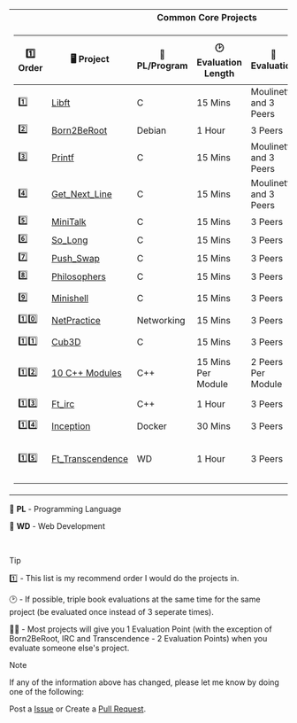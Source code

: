 <table>
<tr>
<th>Common Core Projects</th>
</tr>
<tr>

<td>

| :one: Order | 🖥️  Project | :robot: PL/Program |:clock2: Evaluation Length | :busts_in_silhouette: Evaluation | :white_check_mark: Evaluation Points Required | 🧑‍🤝‍🧑 Group Project | 
|--|--|--|--|--|--|--|
| :one: | [Libft](https://github.com/pasqualerossi/Libft) | C | 15 Mins | Moulinette and 3 Peers | 3 | No |
| :two: | [Born2BeRoot](https://github.com/pasqualerossi/Born2BeRoot-Guide) | Debian | 1 Hour | 3 Peers | 3 | No |
| :three: | [Printf](https://github.com/pasqualerossi/Printf) | C | 15 Mins | Moulinette and 3 Peers | 3 | No |
| :four: | [Get_Next_Line](https://github.com/pasqualerossi/Get_Next_Line) | C | 15 Mins | Moulinette and 3 Peers | 3 | No |
| :five: | [MiniTalk](https://github.com/pasqualerossi/MiniTalk) | C | 15 Mins | 3 Peers | 3 | No |
| :six: | [So_Long](https://github.com/pasqualerossi/So_Long) | C | 15 Mins | 3 Peers | 3 | No |
| :seven: | [Push_Swap](https://github.com/pasqualerossi/Push_Swap) | C | 15 Mins | 3 Peers | 3 | No |
| :eight: | [Philosophers](https://github.com/pasqualerossi/Philosophers) | C | 15 Mins | 3 Peers | 3 | No |
| :nine: | [Minishell](https://github.com/pasqualerossi/Minishell) | C | 15 Mins | 3 Peers | 3 | Yes - 2 People |
| :one::zero: | [NetPractice](https://github.com/pasqualerossi/NetPractice) | Networking | 15 Mins | 3 Peers | 3 | No |
| :one::one: | [Cub3D](https://github.com/pasqualerossi/Cub3D) | C | 15 Mins | 3 Peers | 3 | Yes - 2 People |
| :one::two: | [10 C++ Modules](https://github.com/pasqualerossi/C-Plus-Plus) | C++ | 15 Mins Per Module | 2 Peers Per Module | 2 Per Module - 20 Total | No |
| :one::three: | [Ft_irc](https://github.com/pasqualerossi/IRC) | C++ | 1 Hour | 3 Peers | 3 | Yes - 2 People |
| :one::four: | [Inception](https://github.com/pasqualerossi/Inception) | Docker | 30 Mins | 3 Peers | 3 | No |
| :one::five: | [Ft_Transcendence](https://github.com/pasqualerossi/42_Transcendence) | WD | 1 Hour | 3 Peers | 3 | Yes - Between 3-5 People |

</td>
</tr> </table>

🤖 **PL** - Programming Language

🤖 **WD** - Web Development

<br>

> [!TIP]
> :one: - This list is my recommend order I would do the projects in.
> 
> :clock2: - If possible, triple book evaluations at the same time for the same project (be evaluated once instead of 3 seperate times).
>
> 🧑‍🏫 - Most projects will give you 1 Evaluation Point (with the exception of Born2BeRoot, IRC and Transcendence - 2 Evaluation Points) when you evaluate someone else's project.

> [!NOTE]
> If any of the information above has changed, please let me know by doing one of the following:
>
> Post a [Issue](https://github.com/pasqualerossi/42-School-Guide/issues) or Create a [Pull Request](https://github.com/pasqualerossi/42-School-Guide/pulls).

